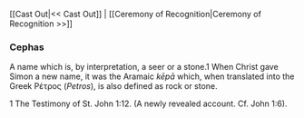 [[Cast Out|<< Cast Out]]  |  [[Ceremony of Recognition|Ceremony of Recognition >>]]

### Cephas
A name which is, by interpretation, a seer or a stone.1 When Christ gave Simon a new name, it was the Aramaic *kēpā* which, when translated into the Greek Pέτρος (*Petros*), is also defined as rock or stone.



1 The Testimony of St. John 1:12. (A newly revealed account. Cf. John 1:6).
